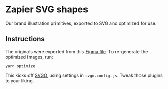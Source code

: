 # Zapier SVG shapes

Our brand illustration primitives, exported to SVG and optimized for use.

## Instructions

The originals were exported from this [Figma file](https://www.figma.com/file/A0b4ZfLube6fwdB7Y1wbwo/SVG-Images?node-id=0%3A1). To re-generate the optimized images, run:

```
yarn optimize
```

This kicks off [SVGO](https://github.com/svg/svgo), using settings in `svgo.config.js`. Tweak those plugins to your liking.

